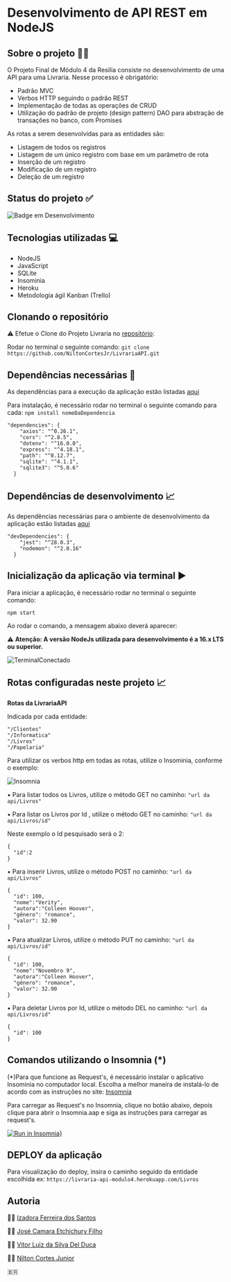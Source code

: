 # Desenvolvimento de API REST em NodeJS
## Sobre o projeto :man_technologist:
O Projeto Final de Módulo 4 da Resilia consiste no desenvolvimento de uma API para uma Livraria. Nesse processo é obrigatório:
- Padrão MVC
- Verbos HTTP seguindo o padrão REST
- Implementação de todas as operações de CRUD
- Utilização do padrão de projeto (design pattern) DAO para abstração de transações no banco, com Promises

As rotas a serem desenvolvidas para as entidades são:
- Listagem de todos os registros
- Listagem de um único registro com base em um parâmetro de rota
- Inserção de um registro
- Modificação de um registro
- Deleção de um registro

## Status do projeto :white_check_mark:
![Badge em Desenvolvimento](http://img.shields.io/static/v1?label=STATUS&message=CONCLUÍDO&color=GREEN&style=for-the-badge)

## Tecnologias utilizadas :computer:
- NodeJS
- JavaScript
- SQLite
- Insominia
- Heroku
- Metodologia ágil Kanban (Trello)

## Clonando o repositório
⚠️ Efetue o Clone do Projeto Livraria no [repositório](https://github.com/NiltonCortesJr/LivrariaAPI):

Rodar no terminal o seguinte comando: ``` git clone https://github.com/NiltonCortesJr/LivrariaAPI.git ```


## Dependências necessárias :page_with_curl:
 As dependências para a execução da aplicação estão listadas [aqui](https://github.com/NiltonCortesJr/LivrariaAPI/blob/main/package.json)
 
 Para instalação, é necessário rodar no terminal o seguinte comando para cada: ``` npm install nomeDaDependencia ```
 
 
```
"dependencies": {
    "axios": "^0.26.1",
    "cors": "^2.8.5",
    "dotenv": "^16.0.0",
    "express": "^4.18.1",
    "path": "^0.12.7",
    "sqlite": "^4.1.1",
    "sqlite3": "^5.0.6"
  }
```

## Dependências de desenvolvimento :chart_with_upwards_trend:
As dependências necessárias para o ambiente de desenvolvimento da aplicação estão listadas [aqui](https://github.com/NiltonCortesJr/LivrariaAPI/blob/main/package.json)
```
"devDependencies": {
    "jest": "^28.0.3",
    "nodemon": "^2.0.16"
  }
```

## Inicialização da aplicação via terminal :arrow_forward:
Para iniciar a aplicação, é necessário rodar no terminal o seguinte comando:
```
npm start
```
Ao rodar o comando, a mensagem abaixo deverá aparecer:

⚠️ **Atenção:
A versão NodeJs utilizada para desenvolvimento é a 16.x LTS ou superior.**

![TerminalConectado](https://user-images.githubusercontent.com/88124966/167202571-16ace358-7623-46a2-870d-7af1f74248d9.png)


## Rotas configuradas neste projeto :chart_with_upwards_trend:

**Rotas da LivrariaAPI**

Indicada por cada entidade:
```
"/Clientes"
"/Informatica"
"/Livros"
"/Papelaria"
```

Para utilizar os verbos http em todas as rotas, utilize o Insominia, conforme o exemplo:

![Insomnia](https://user-images.githubusercontent.com/88124966/167205915-9f18d290-b336-43e7-86fc-ff2279f7f5e6.png)

▪️ Para listar todos os Livros, utilize o método GET no caminho: 
``` "url da api/Livros" ```


▪️ Para listar os Livros por Id , utilize o método GET no caminho: 
``` "url da api/Livros/id" ```

Neste exemplo o Id pesquisado será o 2:

   ``` 
   {
     "id":2
   } 
   ```

▪️ Para inserir Livros, utilize o método POST no caminho: 
``` "url da api/Livros" ```

```
{
  "id": 100, 
  "nome":"Verity",
  "autora":"Colleen Hoover",
  "gênero": "romance",
  "valor": 32.90
}
```

▪️ Para atualizar Livros, utilize o método PUT no caminho: 
``` "url da api/Livros/id" ```

```
{
  "id": 100, 
  "nome":"Novembro 9",
  "autora":"Colleen Hoover",
  "gênero": "romance",
  "valor": 32.90
}
```

▪️ Para deletar Livros por Id, utilize o método DEL no caminho: 
``` "url da api/Livros/id" ```

```
{
  "id": 100
}
```

## Comandos utilizando o Insomnia (*) 

(*)Para que funcione as Request's, é necessário instalar o aplicativo Insominia no computador local. Escolha a melhor maneira de instalá-lo de acordo com as instruções no site: [Insomnia](https://insomnia.rest)

Para carregar as Request's no Insomnia, clique no botão abaixo, depois clique para abrir o Insomnia.aap e siga as instruções para carregar as request's.

[![Run in Insomnia}](https://insomnia.rest/images/run.svg)](https://insomnia.rest/run/?label=LivrariaAPIMod4&uri=https%3A%2F%2Fraw.githubusercontent.com%2FNiltonCortesJr%2FLivrariaAPI%2Fmain%2Fsrc%2Futils%2FInsomnia_LivrariaAPI.json)

## DEPLOY da aplicação
Para visualização do deploy, insira o caminho seguido da entidade escolhida ex: ``` https://livraria-api-modulo4.herokuapp.com/Livros ```

## Autoria
:woman_technologist: [Izadora Ferreira dos Santos](https://www.linkedin.com/in/izadora-ferreira-dos-santos-0504b2177/)

:man_technologist: [José Camara Etchichury Filho](https://www.linkedin.com/in/jos%C3%A9-camara-etchichury-filho-95190a125/)

:man_technologist: [Vitor Luiz da Silva Del Duca](https://www.linkedin.com/in/vitor-del-duca-gestao-programacao-treinamento/)

:man_technologist: [Nilton Cortes Junior](https://www.linkedin.com/in/niltoncjr/)

🇧🇷

  
